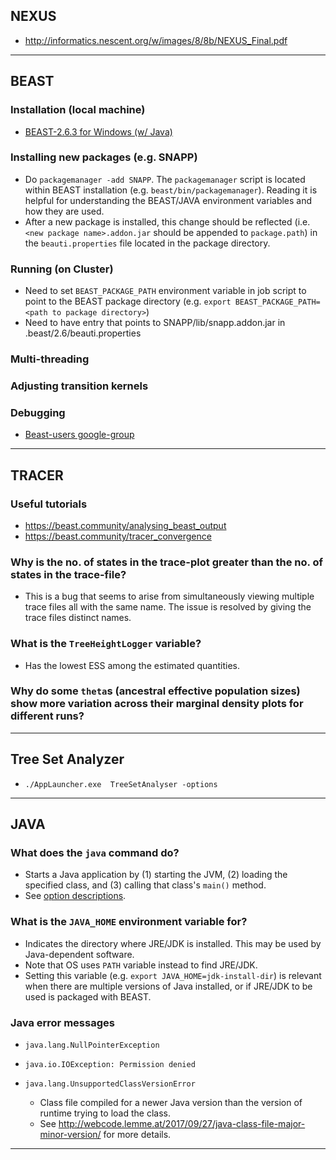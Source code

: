 ## NEXUS
- http://informatics.nescent.org/w/images/8/8b/NEXUS_Final.pdf

---
## BEAST

### Installation (local machine)
- [BEAST-2.6.3 for Windows (w/ Java)](http://www.beast2.org/download-windows-with-jre/)

### Installing new packages (e.g. SNAPP)
- Do `packagemanager -add SNAPP`. The `packagemanager` script is located within BEAST installation (e.g. `beast/bin/packagemanager`). Reading it is helpful for understanding the BEAST/JAVA environment variables and how they are used.
- After a new package is installed, this change should be reflected (i.e. `<new package name>.addon.jar` should be appended to `package.path`) in the `beauti.properties` file located in the package directory.

### Running (on Cluster)
- Need to set `BEAST_PACKAGE_PATH` environment variable in job script to point to the BEAST package directory (e.g. `export BEAST_PACKAGE_PATH=<path to package directory>`)
- Need to have entry that points to SNAPP/lib/snapp.addon.jar in .beast/2.6/beauti.properties

### Multi-threading

### Adjusting transition kernels

### Debugging
- [Beast-users google-group](https://groups.google.com/g/beast-users)

---
## TRACER
### Useful tutorials
- https://beast.community/analysing_beast_output
- https://beast.community/tracer_convergence

### Why is the no. of states in the trace-plot greater than the no. of states in the trace-file?
- This is a bug that seems to arise from simultaneously viewing multiple trace files all with the same name. The issue is resolved by giving the trace files distinct names.  

### What is the `TreeHeightLogger` variable?
- Has the lowest ESS among the estimated quantities.

### Why do some `theta`s (ancestral effective population sizes) show more variation across their marginal density plots for different runs?

---
## Tree Set Analyzer
- `./AppLauncher.exe  TreeSetAnalyser -options`
---
## JAVA 
### What does the `java` command do?
- Starts a Java application by (1) starting the JVM, (2) loading the specified class, and (3) calling that class's `main()` method.
- See [option descriptions](https://docs.oracle.com/en/java/javase/13/docs/specs/man/java.html).

### What is the `JAVA_HOME` environment variable for?
- Indicates the directory where JRE/JDK is installed. This may be used by Java-dependent software. 
- Note that OS uses `PATH` variable instead to find JRE/JDK. 
- Setting this variable (e.g. `export JAVA_HOME=jdk-install-dir`) is relevant when there are multiple versions of Java installed, or if JRE/JDK to be used is packaged with BEAST. 

### Java error messages
- `java.lang.NullPointerException`
- `java.io.IOException: Permission denied`
- `java.lang.UnsupportedClassVersionError`
    
    - Class file compiled for a newer Java version than the version of runtime trying to load the class.
    - See http://webcode.lemme.at/2017/09/27/java-class-file-major-minor-version/ for more details.

---